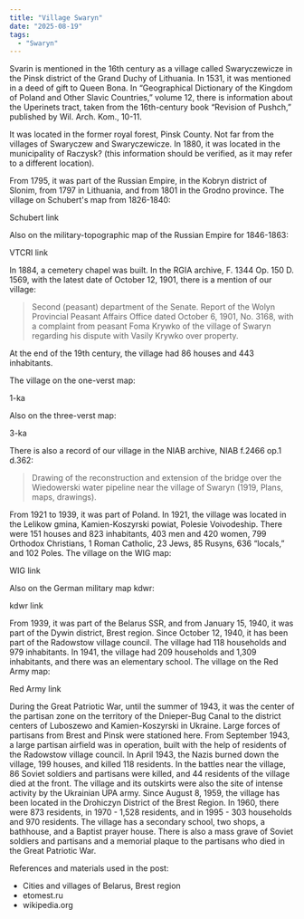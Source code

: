 ```yaml
---
title: "Village Swaryn"
date: "2025-08-19"
tags: 
  - "Swaryn"
---
```


Svarin is mentioned in the 16th century as a village called Swaryczewicze in the Pinsk district of the Grand Duchy of Lithuania. In 1531, it was mentioned in a deed of gift to Queen Bona. In “Geographical Dictionary of the Kingdom of Poland and Other Slavic Countries,” volume 12, there is information about the Uperinets tract, taken from the 16th-century book “Revision of Pushch,” published by Wil. Arch. Kom., 10-11.

It was located in the former royal forest, Pinsk County. Not far from the villages of Swaryczew and Swaryczewicze. In 1880, it was located in the municipality of Raczysk? (this information should be verified, as it may refer to a different location).

From 1795, it was part of the Russian Empire, in the Kobryn district of Slonim, from 1797 in Lithuania, and from 1801 in the Grodno province. The village on Schubert's map from 1826-1840:

Schubert link

Also on the military-topographic map of the Russian Empire for 1846-1863:

VTCRI link

In 1884, a cemetery chapel was built. In the RGIA archive, F. 1344 Op. 150 D. 1569, with the latest date of October 12, 1901, there is a mention of our village:

> Second (peasant) department of the Senate. Report of the Wolyn Provincial Peasant Affairs Office dated October 6, 1901, No. 3168, with a complaint from peasant Foma Krywko of the village of Swaryn regarding his dispute with Vasily Krywko over property.

At the end of the 19th century, the village had 86 houses and 443 inhabitants.

The village on the one-verst map:

1-ka

Also on the three-verst map:

3-ka

There is also a record of our village in the NIAB archive, NIAB f.2466 op.1 d.362:

> Drawing of the reconstruction and extension of the bridge over the Wiedowerski water pipeline near the village of Swaryn (1919, Plans, maps, drawings).

From 1921 to 1939, it was part of Poland. In 1921, the village was located in the Lelikow gmina, Kamien-Koszyrski powiat, Polesie Voivodeship. There were 151 houses and 823 inhabitants, 403 men and 420 women, 799 Orthodox Christians, 1 Roman Catholic, 23 Jews, 85 Rusyns, 636 “locals,” and 102 Poles. The village on the WIG map:

WIG link

Also on the German military map kdwr:

kdwr link

From 1939, it was part of the Belarus SSR, and from January 15, 1940, it was part of the Dywin district, Brest region. Since October 12, 1940, it has been part of the Radowstow village council. The village had 118 households and 979 inhabitants. In 1941, the village had 209 households and 1,309 inhabitants, and there was an elementary school. The village on the Red Army map:

Red Army link

During the Great Patriotic War, until the summer of 1943, it was the center of the partisan zone on the territory of the Dnieper-Bug Canal to the district centers of Luboszewo and Kamien-Koszyrski in Ukraine. Large forces of partisans from Brest and Pinsk were stationed here. From September 1943, a large partisan airfield was in operation, built with the help of residents of the Radowstow village council. In April 1943, the Nazis burned down the village, 199 houses, and killed 118 residents. In the battles near the village, 86 Soviet soldiers and partisans were killed, and 44 residents of the village died at the front. The village and its outskirts were also the site of intense activity by the Ukrainian UPA army. Since August 8, 1959, the village has been located in the Drohiczyn District of the Brest Region. In 1960, there were 873 residents, in 1970 - 1,528 residents, and in 1995 - 303 households and 970 residents. The village has a secondary school, two shops, a bathhouse, and a Baptist prayer house. There is also a mass grave of Soviet soldiers and partisans and a memorial plaque to the partisans who died in the Great Patriotic War.

References and materials used in the post:
- Cities and villages of Belarus, Brest region
- etomest.ru 
- wikipedia.org
